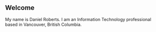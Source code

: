 ## Welcome

My name is Daniel Roberts. I am an Information Technology professional based in Vancouver, British Columbia.

